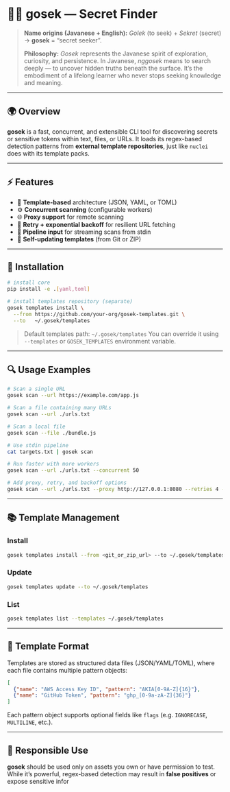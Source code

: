 # 🕵️‍♂️ gosek — Secret Finder

> **Name origins (Javanese + English):**
> *Golek* (to seek) + *Sekret* (secret) → **gosek** = “secret seeker”.
>
> **Philosophy:**
> *Gosek* represents the Javanese spirit of exploration, curiosity, and persistence.
> In Javanese, *nggosek* means to search deeply — to uncover hidden truths beneath the surface.
> It’s the embodiment of a lifelong learner who never stops seeking knowledge and meaning.

---

## 🌍 Overview

**gosek** is a fast, concurrent, and extensible CLI tool for discovering secrets or sensitive tokens within text, files, or URLs.
It loads its regex-based detection patterns from **external template repositories**, just like `nuclei` does with its template packs.

---

## ⚡ Features

* 🧩 **Template-based** architecture (JSON, YAML, or TOML)
* ⚙️ **Concurrent scanning** (configurable workers)
* 🌐 **Proxy support** for remote scanning
* 🔁 **Retry + exponential backoff** for resilient URL fetching
* 🧵 **Pipeline input** for streaming scans from stdin
* 🔄 **Self-updating templates** (from Git or ZIP)

---

## 🧭 Installation

```bash
# install core
pip install -e .[yaml,toml]

# install templates repository (separate)
gosek templates install \
  --from https://github.com/your-org/gosek-templates.git \
  --to   ~/.gosek/templates
```

> Default templates path: `~/.gosek/templates`
> You can override it using `--templates` or `GOSEK_TEMPLATES` environment variable.

---

## 🔍 Usage Examples

```bash
# Scan a single URL
gosek scan --url https://example.com/app.js

# Scan a file containing many URLs
gosek scan --url ./urls.txt

# Scan a local file
gosek scan --file ./bundle.js

# Use stdin pipeline
cat targets.txt | gosek scan

# Run faster with more workers
gosek scan --url ./urls.txt --concurrent 50

# Add proxy, retry, and backoff options
gosek scan --url ./urls.txt --proxy http://127.0.0.1:8080 --retries 4 --backoff 0.6
```

---

## 📚 Template Management

### Install

```bash
gosek templates install --from <git_or_zip_url> --to ~/.gosek/templates
```

### Update

```bash
gosek templates update --to ~/.gosek/templates
```

### List

```bash
gosek templates list --templates ~/.gosek/templates
```

---

## 🧩 Template Format

Templates are stored as structured data files (JSON/YAML/TOML), where each file contains multiple pattern objects:

```json
[
  {"name": "AWS Access Key ID", "pattern": "AKIA[0-9A-Z]{16}"},
  {"name": "GitHub Token", "pattern": "ghp_[0-9a-zA-Z]{36}"}
]
```

Each pattern object supports optional fields like `flags` (e.g. `IGNORECASE`, `MULTILINE`, etc.).

---

## 🔐 Responsible Use

**gosek** should be used only on assets you own or have permission to test.
While it’s powerful, regex-based detection may result in **false positives** or expose sensitive infor
